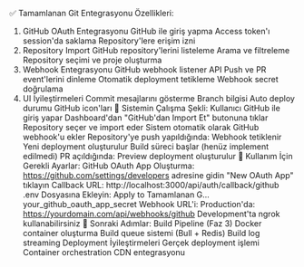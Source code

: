 ✅ Tamamlanan Git Entegrasyonu Özellikleri:
1. GitHub OAuth Entegrasyonu
GitHub ile giriş yapma
Access token'ı session'da saklama
Repository'lere erişim izni
2. Repository Import
GitHub repository'lerini listeleme
Arama ve filtreleme
Repository seçimi ve proje oluşturma
3. Webhook Entegrasyonu
GitHub webhook listener API
Push ve PR event'lerini dinleme
Otomatik deployment tetikleme
Webhook secret doğrulama
4. UI İyileştirmeleri
Commit mesajlarını gösterme
Branch bilgisi
Auto deploy durumu
GitHub icon'ları
🚀 Sistemin Çalışma Şekli:
Kullanıcı GitHub ile giriş yapar
Dashboard'dan "GitHub'dan Import Et" butonuna tıklar
Repository seçer ve import eder
Sistem otomatik olarak GitHub webhook'u ekler
Repository'ye push yapıldığında:
Webhook tetiklenir
Yeni deployment oluşturulur
Build süreci başlar (henüz implement edilmedi)
PR açıldığında:
Preview deployment oluşturulur
📝 Kullanım İçin Gerekli Ayarlar:
GitHub OAuth App Oluşturma:
https://github.com/settings/developers adresine gidin
"New OAuth App" tıklayın
Callback URL: http://localhost:3000/api/auth/callback/github
.env Dosyasına Ekleyin:
Apply to Tamamlanan G...
your_github_oauth_app_secret
Webhook URL'i:
Production'da: https://yourdomain.com/api/webhooks/github
Development'ta ngrok kullanabilirsiniz
🔄 Sonraki Adımlar:
Build Pipeline (Faz 3)
Docker container oluşturma
Build queue sistemi (Bull + Redis)
Build log streaming
Deployment İyileştirmeleri
Gerçek deployment işlemi
Container orchestration
CDN entegrasyonu